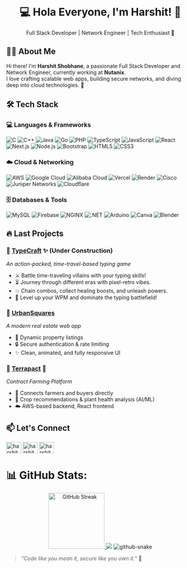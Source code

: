 <h1 align="center">💻 Hola Everyone, I'm Harshit! 👋</h1>

<p align="center">
Full Stack Developer | Network Engineer | Tech Enthusiast 🚀
</p>



## 👨‍💻 About Me

Hi there! I'm **Harshit Shobhane**, a passionate Full Stack Developer and Network Engineer, currently working at **Nutanix**.  
I love crafting scalable web apps, building secure networks, and diving deep into cloud technologies. 🚀


## 🛠️ Tech Stack

### 💻 Languages & Frameworks
![C](https://img.shields.io/badge/C-%2300599C.svg?style=for-the-badge&logo=c&logoColor=white) 
![C++](https://img.shields.io/badge/C++-%2300599C.svg?style=for-the-badge&logo=c%2B%2B&logoColor=white) 
![Java](https://img.shields.io/badge/Java-%23ED8B00.svg?style=for-the-badge&logo=openjdk&logoColor=white)
![Go](https://img.shields.io/badge/Go-%2300ADD8.svg?style=for-the-badge&logo=go&logoColor=white)
![PHP](https://img.shields.io/badge/PHP-%23777BB4.svg?style=for-the-badge&logo=php&logoColor=white)
![TypeScript](https://img.shields.io/badge/TypeScript-%23007ACC.svg?style=for-the-badge&logo=typescript&logoColor=white)
![JavaScript](https://img.shields.io/badge/JavaScript-%23323330.svg?style=for-the-badge&logo=javascript&logoColor=%23F7DF1E)
![React](https://img.shields.io/badge/React-%2320232a.svg?style=for-the-badge&logo=react&logoColor=61DAFB)
![Next.js](https://img.shields.io/badge/Next-black?style=for-the-badge&logo=next.js&logoColor=white)
![Node.js](https://img.shields.io/badge/Node.js-6DA55F?style=for-the-badge&logo=node.js&logoColor=white)
![Bootstrap](https://img.shields.io/badge/Bootstrap-%238511FA.svg?style=for-the-badge&logo=bootstrap&logoColor=white)
![HTML5](https://img.shields.io/badge/HTML5-%23E34F26.svg?style=for-the-badge&logo=html5&logoColor=white)
![CSS3](https://img.shields.io/badge/CSS3-%231572B6.svg?style=for-the-badge&logo=css3&logoColor=white)

### ☁️ Cloud & Networking
![AWS](https://img.shields.io/badge/AWS-%23FF9900.svg?style=for-the-badge&logo=amazon-aws&logoColor=white) 
![Google Cloud](https://img.shields.io/badge/Google%20Cloud-%234285F4.svg?style=for-the-badge&logo=google-cloud&logoColor=white)
![Alibaba Cloud](https://img.shields.io/badge/AlibabaCloud-%23FF6701.svg?style=for-the-badge&logo=alibabacloud&logoColor=white)
![Vercel](https://img.shields.io/badge/Vercel-%23000000.svg?style=for-the-badge&logo=vercel&logoColor=white)
![Render](https://img.shields.io/badge/Render-%2346E3B7.svg?style=for-the-badge&logo=render&logoColor=white)
![Cisco](https://img.shields.io/badge/Cisco-%230073B0.svg?style=for-the-badge&logo=cisco&logoColor=white)
![Juniper Networks](https://img.shields.io/badge/Juniper-%230073B0.svg?style=for-the-badge&logo=juniper-networks&logoColor=white)
![Cloudflare](https://img.shields.io/badge/Cloudflare-F38020?style=for-the-badge&logo=Cloudflare&logoColor=white)

### 🗄️ Databases & Tools
![MySQL](https://img.shields.io/badge/MySQL-4479A1.svg?style=for-the-badge&logo=mysql&logoColor=white)
![Firebase](https://img.shields.io/badge/Firebase-%23FFCA28.svg?style=for-the-badge&logo=firebase&logoColor=white)
![NGINX](https://img.shields.io/badge/Nginx-%23009639.svg?style=for-the-badge&logo=nginx&logoColor=white)
![.NET](https://img.shields.io/badge/.NET-5C2D91?style=for-the-badge&logo=.net&logoColor=white)
![Arduino](https://img.shields.io/badge/Arduino-00979D.svg?style=for-the-badge&logo=arduino&logoColor=white)
![Canva](https://img.shields.io/badge/Canva-%2300C4CC.svg?style=for-the-badge&logo=canva&logoColor=white)
![Blender](https://img.shields.io/badge/Blender-%23F5792A.svg?style=for-the-badge&logo=blender&logoColor=white)



## 🔥 Last Projects

### 🔹 [TypeCraft](https://typecraft-pi.vercel.app) ✨ (Under Construction)
*An action-packed, time-travel-based typing game*  
- ⚔️ Battle time-traveling villains with your typing skills!
- ⏳ Journey through different eras with pixel-retro vibes.
- 💥 Chain combos, collect healing boosts, and unleash powers.
- 🎯 Level up your WPM and dominate the typing battlefield!

### 🔹 [UrbanSquares](https://urban-squares.vercel.app)
*A modern real estate web app*  
- 🏡 Dynamic property listings
- 🔒 Secure authentication & rate limiting
- ✨ Clean, animated, and fully responsive UI

### 🔹 [Terrapact](https://terrapact.vercel.app) 🌾
*Contract Farming Platform*  
- 🤝 Connects farmers and buyers directly
- 🧠 Crop recommendations & plant health analysis (AI/ML)
- ☁️ AWS-based backend, React frontend


## 📫 Let's Connect

<p align="left">
<a href="https://twitter.com/harshitshobhane" target="blank"><img align="center" src="https://raw.githubusercontent.com/rahuldkjain/github-profile-readme-generator/master/src/images/icons/Social/twitter.svg" alt="harshitshobhane" height="30" width="40" /></a>
<a href="https://linkedin.com/in/harshitshobhane" target="blank"><img align="center" src="https://raw.githubusercontent.com/rahuldkjain/github-profile-readme-generator/master/src/images/icons/Social/linked-in-alt.svg" alt="harshitshobhane" height="30" width="40" /></a>
<a href="https://instagram.com/harshitshobhane" target="blank"><img align="center" src="https://raw.githubusercontent.com/rahuldkjain/github-profile-readme-generator/master/src/images/icons/Social/instagram.svg" alt="harshitshobhane" height="30" width="40" /></a>
</p>


# 📊 GitHub Stats:<div align="center">

<p align="center">
  <a href="https://git.io/streak-stats">
    <img src="https://github-readme-streak-stats.herokuapp.com?user=harshitshobhane&theme=whatsapp-dark2" height="150" alt="GitHub Streak" />
  </a>
 <img src="https://github-readme-stats.vercel.app/api/top-langs/?username=harshitshobhane&theme=blue-green&show_icons=true&hide_border=true&layout=compact" /> 

<picture>
  <source media="(prefers-color-scheme: dark)" srcset="https://raw.githubusercontent.com/tobiasmeyhoefer/tobiasmeyhoefer/output/github-snake-dark.svg" />
  <source media="(prefers-color-scheme: light)" srcset="https://raw.githubusercontent.com/tobiasmeyhoefer/tobiasmeyhoefer/output/github-snake.svg" />
  <img alt="github-snake" src="https://raw.githubusercontent.com/tobiasmeyhoefer/tobiasmeyhoefer/output/github-snake.svg" />
</picture>


> *“Code like you mean it, secure like you own it.”* 🚀



